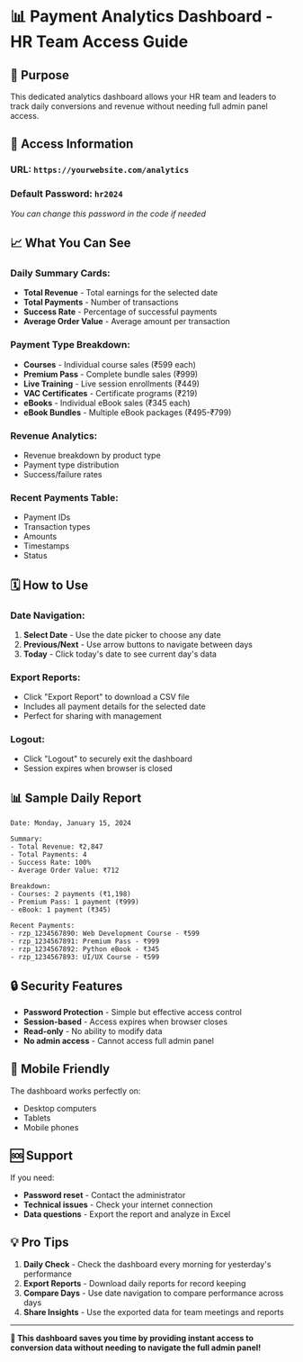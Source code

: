 # 📊 Payment Analytics Dashboard - HR Team Access Guide

## 🎯 **Purpose**
This dedicated analytics dashboard allows your HR team and leaders to track daily conversions and revenue without needing full admin panel access.

## 🔐 **Access Information**

### **URL**: `https://yourwebsite.com/analytics`

### **Default Password**: `hr2024`
*You can change this password in the code if needed*

## 📈 **What You Can See**

### **Daily Summary Cards:**
- **Total Revenue** - Total earnings for the selected date
- **Total Payments** - Number of transactions
- **Success Rate** - Percentage of successful payments
- **Average Order Value** - Average amount per transaction

### **Payment Type Breakdown:**
- **Courses** - Individual course sales (₹599 each)
- **Premium Pass** - Complete bundle sales (₹999)
- **Live Training** - Live session enrollments (₹449)
- **VAC Certificates** - Certificate programs (₹219)
- **eBooks** - Individual eBook sales (₹345 each)
- **eBook Bundles** - Multiple eBook packages (₹495-₹799)

### **Revenue Analytics:**
- Revenue breakdown by product type
- Payment type distribution
- Success/failure rates

### **Recent Payments Table:**
- Payment IDs
- Transaction types
- Amounts
- Timestamps
- Status

## 🗓️ **How to Use**

### **Date Navigation:**
1. **Select Date** - Use the date picker to choose any date
2. **Previous/Next** - Use arrow buttons to navigate between days
3. **Today** - Click today's date to see current day's data

### **Export Reports:**
- Click "Export Report" to download a CSV file
- Includes all payment details for the selected date
- Perfect for sharing with management

### **Logout:**
- Click "Logout" to securely exit the dashboard
- Session expires when browser is closed

## 📊 **Sample Daily Report**

```
Date: Monday, January 15, 2024

Summary:
- Total Revenue: ₹2,847
- Total Payments: 4
- Success Rate: 100%
- Average Order Value: ₹712

Breakdown:
- Courses: 2 payments (₹1,198)
- Premium Pass: 1 payment (₹999)
- eBook: 1 payment (₹345)

Recent Payments:
- rzp_1234567890: Web Development Course - ₹599
- rzp_1234567891: Premium Pass - ₹999
- rzp_1234567892: Python eBook - ₹345
- rzp_1234567893: UI/UX Course - ₹599
```

## 🔒 **Security Features**

- **Password Protection** - Simple but effective access control
- **Session-based** - Access expires when browser closes
- **Read-only** - No ability to modify data
- **No admin access** - Cannot access full admin panel

## 📱 **Mobile Friendly**

The dashboard works perfectly on:
- Desktop computers
- Tablets
- Mobile phones

## 🆘 **Support**

If you need:
- **Password reset** - Contact the administrator
- **Technical issues** - Check your internet connection
- **Data questions** - Export the report and analyze in Excel

## 💡 **Pro Tips**

1. **Daily Check** - Check the dashboard every morning for yesterday's performance
2. **Export Reports** - Download daily reports for record keeping
3. **Compare Days** - Use date navigation to compare performance across days
4. **Share Insights** - Use the exported data for team meetings and reports

---

**🎯 This dashboard saves you time by providing instant access to conversion data without needing to navigate the full admin panel!**